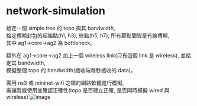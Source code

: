 # network-simulation
給定一個 simple tree 的 topo 與其 bandwidth,  
給定傳輸封包的起始點(h1, h3), 終點(h5, h7), 所有節點間皆是有線傳輸,  
其中 ag1->core->ag2 為 bottleneck。    
  
額外在 ag1->core->ag2 加上一個 wireless link(只有這個 link 是 wireless), 並給定其 bandwidth,  
模擬整個 topo 的 bandwidth(接收端每秒接收的 data)。  
  
需用 ns3 或 mininet-wifi 之類的網路軟體進行模擬,  
需讓我能使用並確認正確性(topo 是否建立正確, 是否同時模擬 wired 與 wireless)
![image](https://github.com/OuO333333/network-simulation/assets/37506309/dd995244-8fff-480a-93d6-1a7472bedf71)
